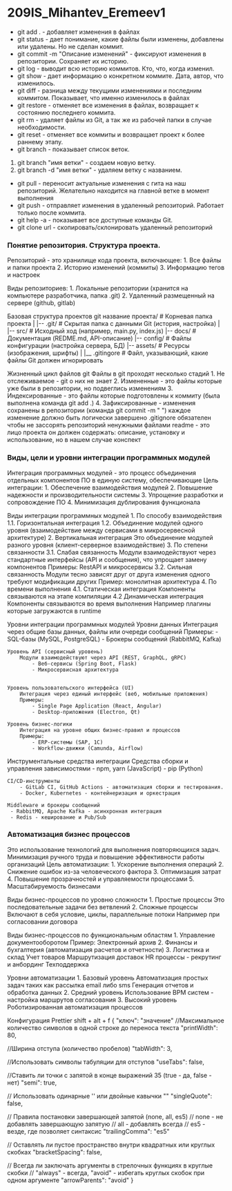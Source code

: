 # 209IS_Mihantev_Eremeev1
- git add . - добавляет изменения в файлах
- git status - дает понимание, какие файлы были изменены, добавлены или удалены. Но не сделан коммит.
- git commit -m "Описание изменений" - фиксируют изменения в репозитории. Сохраняет их историю.
- git log - выводит всю историю коммитов. Кто, что, когда изменил.
- git show - дает информацию о конкретном коммите. Дата, автор, что изменилось.
- git diff - разница между текущими изменениями и последним коммитом. Показывает, что именно изменилось в файлах
- git restore - отменяет все изменения в файлах, возвращает к состоянию последнего коммита.
- git rm - удаляет файлы из Git, а так же из рабочей папки в случае необходимости.
- git reset - отменяет все коммиты и возвращает проект к более раннему этапу.
- git branch - показывает список веток.
1. git branch "имя ветки" - создаем новую ветку.
2. git branch -d "имя ветки" - удаляем ветку с названием.
- git pull - переносит актуальные изменения с гита на наш репозиторий. Желательно находится на главной ветке в момент выполнения
- git push - отправляет изменения в удаленный репозиторий. Работает только после коммита.
- git help -a - показывает все доступные команды Git.
- git clone url - скопировать/склонировать удаленный репозиторий

### Понятие репозитория. Структура проекта.
Репозиторий - это хранилище кода проекта, включающее:
    1. Все файлы и папки проекта 
    2. Историю изменений (коммиты)
    3. Информацию тегов и настроек

Виды репозиториев:
    1. Локальные репозитории (хранится на компьютере разработчика, папка .git)
    2. Удаленный размещенный на сервере (github, gitlab)

Базовая структура проектов git
    название проекта/       # Корневая папка проекта 
    |
    |-- .git/               # Скрытая папка с данными Git (история, настройка)
    |
    |-- src/                # Исходный ход (например, main.py, index.js)
    |-- docs/               # Документация (REDME.md, API-описание)
    |-- config/             # Файлы конфигурации (настройка сервера, БД)
    |-- assets/             # Ресурсы (изображения, шрифты)
    |
    |__ .gitingore          # Файл, указывающий, какие файлы Git должен игнорировать

Жизненный цикл файлов git
Файлы в git проходят несколько стадий
    1. Не отслеживаемое - git о них не знает
    2. Измененные - это файлы которые уже были в репозитории, но подвеглись изменениям
    3. Индексированные - это файлы которые подготовлены к коммиту (была выполнена команда git add .)
    4. Зафиксированные - изменения сохранены в репозитории (команда git commit -m " ")
каждое изменение должно быть логически завершено
.gitignore обязателен чтобы не зассорять репозиторий ненужными файлами
readme - это лицо проекта он должен содержать: описание, установку и использование, но в нашем случае конспект

### Виды, цели и уровни интеграции программных модулей
Интеграция программных модулей - это процесс объединения отдельных компонентов ПО в единую систему, обеспечивающие 
Цель интеграции: 
    1. Обеспечение взаимодействия модулей
    2. Повышение надежности и производительности системы
    3. Упрощение разработки и сопровождение ПО
    4. Минимизация дублирования функционала

Виды интеграции программных модулей
    1. По способу взаимодействия 
        1.1. Горизонтальная интеграция
        1.2. Объединение модулей одного уровня (взаимодействие между сервисами в микросервесной архитектуре)
    2. Вертикальная интеграция 
        Это объединение модулей разного уровня (клиент-серверное взаимодействие)
    3. По степени связанности 
        3.1. Слабая связанность
            Модули взаимодействуют через стандартные интерфейсы (API и сообщения), что упрощает замену компонентов
            Примеры: RestAPI и микросервисы
        3.2. Сильная связанность
            Модули тесно зависят друг от друга изменения одного требуют модификации других
            Пример: монолитная архитектура
    4. По времени выполнения
        4.1. Статическая интеграция
            Компоненты связываются на этапе компиляции
        4.2 Динамическая интеграция
            Компоненты связываются во время выполнения
            Например плагины которые загружаются в runtime

Уровни интеграции программных модулей
    Уровни данных
        Интеграция через общие базы данных, файлы или очереди сообщений
            Примеры:
                - SQL-базы (MySQL, PostgreSQL)
                - Брокеры сообщений (RabbitMQ, Kafka)

    Уровень API (сервисный уровень)
        Модули взаимодействуют через API (REST, GraphQL, gRPC)
            - Веб-сервисы (Spring Boot, Flask)
            - Микросервисная архитектура
        
    
    Уровень пользовательского интерфейса (UI)
        Интеграция через единый интерфейс (веб, мобильные приложения)
        Примеры:
            - Single Page Application (React, Angular)
            - Desktop-приложения (Electron, Qt)

    Уровень бизнес-логики
        Интеграция на уровне общих бизнес-правил и процессов
        Примеры:
            - ERP-системы (SAP, 1C)
            - Workflow-движки (Camunda, Airflow) 

Инструментальные средства интеграции 
    Средства сборки и управления зависимостями 
        - npm, yarn (JavaScript)
        - pip (Python)

    CI/CD-инструменты
        - GitLab CI, GitHub Actions - автоматизация сборки и тестирования.
        - Docker, Kubernetes - контейнеризация и оркестрация
    
    Middleware и брокеры сообщений
     - RabbitMQ, Apache Kafka - асинхронная интеграция
     - Redis - кеширование и Pub/Sub

### Автоматизация бизнес процессов
Это использование технологий для выполнения повторяющихся задач. Минимизация ручного труда и повышение эффективности работы организаций 
Цель автоматизации:
    1. Ускорение выполнения операций 
    2. Снижение ошибок из-за человеческого фактора
    3. Оптимизация затрат 
    4. Повышение прозрачностей и управляемости процессами 
    5. Масштабируемость бизнесами 

Виды бизнес-процессов по уровню сложности
    1. Простые процессы
        Это последовательные задачи без ветвлений 
    2. Сложные процессы
        Включают в себя условие, циклы, параллельные потоки 
        Например при согласовании договора

Виды бизнес-процессов по функциональным областям
    1. Управление документооборотом 
        Пример: Электронный архив
    2. Финансы и бухгалтерия (автоматизация расчетов и отчетности)
    3. Логистика и склад
        Учет товаров 
        Маршрутизация доставок 
        HR процессы - рекрутинг и анбординг
        Техподдержка 

Уровни автоматизации
    1. Базовый уровень 
        Автоматизация простых задач таких как рассылка email либо sms
        Генерация отчетов и обработка данных
    2. Средний уровень
        Использование BPM систем - настройка маршрутов согласования 
    3. Высокий уровень 
        Роботизированная автоматизация процессов 

Конфигурация Prettier
shift + alt + f
{
    "ключ": "значение"
//Максимальное количество символов в одной строке до переноса текста
    "printWidth": 80,

//Ширина отступа (количество пробелов)
    "tabWidth": 3,

//Использовать символы табуляции для отступов
    "useTabs": false,

//Ставить ли точки с запятой в конце выражений 35 (true - да, false - нет)
    "semi": true,

// Использовать одинарные '' или двойные кавычки ""
    "singleQuote": false,

// Правила постановки завершающей запятой (none, all, es5)
// none - не добавлять завершающую запятую 
// all - добавлять всегда
// es5 - везде, где позволяет синтаксис 
    "trailingComma": "es5"

// Оставлять ли пустое пространство внутри квадратных или круглых скобках 
    "bracketSpacing": false,

// Всегда ли заключать аргументы в стрелочных функциях в круглые скобки 
// "always" - всегда, "avoid" - избегать круглых скобок при одном аргументе
    "arrowParents": "avoid"
}